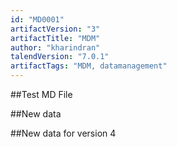 ```yaml
---
id: "MD0001"
artifactVersion: "3"
artifactTitle: "MDM"
author: "kharindran"
talendVersion: "7.0.1"
artifactTags: "MDM, datamanagement"
---
```


##Test MD File

##New data

##New data for version 4
